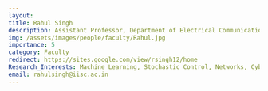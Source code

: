 ```yaml
---
layout: 
title: Rahul Singh
description: Assistant Professor, Department of Electrical Communication Engineering (ECE)
img: /assets/images/people/faculty/Rahul.jpg
importance: 5
category: Faculty
redirect: https://sites.google.com/view/rsingh12/home
Research_Interests: Machine Learning, Stochastic Control, Networks, CyberPhysical Systems, Queueing Theory, Distributed Systems and Control, Real-Time Systems
email: rahulsingh@iisc.ac.in
---
```

